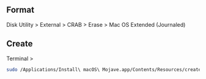 ## Format
Disk Utility > External > CRAB > Erase > Mac OS Extended (Journaled)

## Create
Terminal >
```bash
sudo /Applications/Install\ macOS\ Mojave.app/Contents/Resources/createinstallmedia --volume /Volumes/CRAB --nointeraction && say Mojave Drive Created
```
